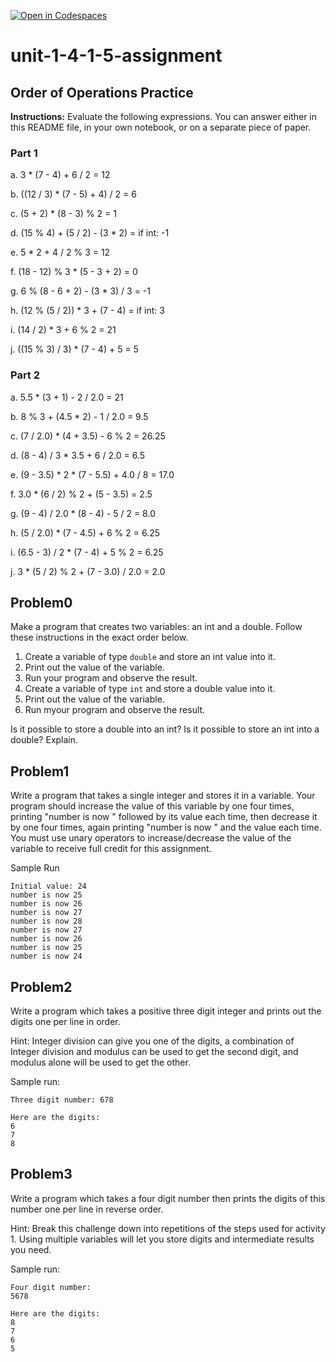 [![Open in Codespaces](https://classroom.github.com/assets/launch-codespace-2972f46106e565e64193e422d61a12cf1da4916b45550586e14ef0a7c637dd04.svg)](https://classroom.github.com/open-in-codespaces?assignment_repo_id=15834922)
# unit-1-4-1-5-assignment

## Order of Operations Practice
**Instructions:** Evaluate the following expressions.  You can answer either in this README file, in your own notebook, or on a separate piece of paper.
### Part 1
a. 3 * (7 - 4) + 6 / 2 = 12

b. ((12 / 3) * (7 - 5) + 4) / 2 = 6

c. (5 + 2) * (8 - 3) % 2 = 1

d. (15 % 4) + (5 / 2) - (3 * 2) = if int: -1

e. 5 * 2 + 4 / 2 % 3 = 12

f. (18 - 12) % 3 * (5 - 3 + 2) = 0

g. 6 % (8 - 6 + 2) - (3 * 3) / 3 = -1

h. (12 % (5 / 2)) * 3 + (7 - 4) = if int: 3

i. (14 / 2) * 3 + 6 % 2 = 21

j. ((15 % 3) / 3) * (7 - 4) + 5 = 5

### Part 2
a. 5.5 * (3 + 1) - 2 / 2.0 = 21

b. 8 % 3 + (4.5 * 2) - 1 / 2.0 = 9.5

c. (7 / 2.0) * (4 + 3.5) - 6 % 2 = 26.25

d. (8 - 4) / 3 * 3.5 + 6 / 2.0 = 6.5

e. (9 - 3.5) * 2 * (7 - 5.5) + 4.0 / 8 = 17.0

f. 3.0 * (6 / 2) % 2 + (5 - 3.5) = 2.5

g. (9 - 4) / 2.0 * (8 - 4) - 5 / 2 = 8.0

h. (5 / 2.0) * (7 - 4.5) + 6 % 2 = 6.25

i. (6.5 - 3) / 2 * (7 - 4) + 5 % 2 = 6.25

j. 3 * (5 / 2) % 2 + (7 - 3.0) / 2.0 = 2.0

## Problem0
Make a program that creates two variables: an int and a double.  Follow these instructions in the exact order below.
1. Create a variable of type `double` and store an int value into it.
2. Print out the value of the variable.
3. Run your program and observe the result.
4. Create a variable of type `int` and store a double value into it.
5. Print out the value of the variable.
6. Run myour program and observe the result.

Is it possible to store a double into an int?  Is it possible to store an int into a double?  Explain.

## Problem1
Write a program that takes a single integer and stores it in a variable. Your program should increase the value of this variable by one four times, printing "number is now " followed by its value each time, then decrease it by one four times, again printing "number is now " and the value each time. You must use unary operators to increase/decrease the value of the variable to receive full credit for this assignment.

Sample Run
```
Initial value: 24
number is now 25
number is now 26
number is now 27
number is now 28
number is now 27
number is now 26
number is now 25
number is now 24
```

## Problem2
Write a program which takes a positive three digit integer and prints out the digits one per line in order.

Hint: Integer division can give you one of the digits, a combination of Integer division and modulus can be used to get the second digit, and modulus alone will be used to get the other.

Sample run:
```
Three digit number: 678

Here are the digits:
6
7
8
```

## Problem3
Write a program which takes a four digit number then prints the digits of this number one per line in reverse order.

Hint: Break this challenge down into repetitions of the steps used for activity 1. Using multiple variables will let you store digits and intermediate results you need.

Sample run:
```
Four digit number:
5678

Here are the digits:
8
7
6
5
```
